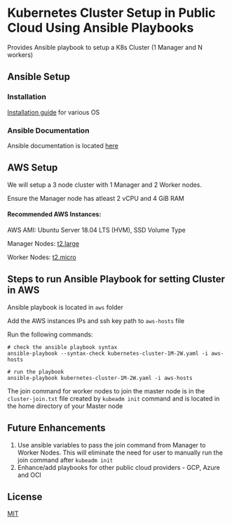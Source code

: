 # Kubernetes Cluster Setup in Public Cloud Using Ansible Playbooks
Provides Ansible playbook to setup a K8s Cluster (1 Manager and N workers)

## Ansible Setup
### Installation
[Installation guide](https://docs.ansible.com/ansible/latest/installation_guide/index.html) for various OS

### Ansible Documentation 
Ansible documentation is located [here](https://docs.ansible.com/ansible/latest/user_guide/index.html)


## AWS Setup
We will setup a 3 node cluster with 1 Manager and 2 Worker nodes.

Ensure the Manager node has atleast 2 vCPU and 4 GiB RAM

#### Recommended AWS Instances:

AWS AMI: Ubuntu Server 18.04 LTS (HVM), SSD Volume Type

Manager Nodes: [t2.large](https://aws.amazon.com/ec2/instance-types/t2/)

Worker Nodes: [t2.micro](https://aws.amazon.com/ec2/instance-types/t2/)

## Steps to run Ansible Playbook for setting Cluster in AWS

Ansible playbook is located in ```aws``` folder

Add the AWS instances IPs and ssh key path to ```aws-hosts``` file

Run the following commands:

```
# check the ansible playbook syntax
ansible-playbook --syntax-check kubernetes-cluster-1M-2W.yaml -i aws-hosts

# run the playbook
ansible-playbook kubernetes-cluster-1M-2W.yaml -i aws-hosts
```

The join command for worker nodes to join the master node is in the ```cluster-join.txt``` file created by ```kubeadm init``` command and is located in the home directory of your Master node


## Future Enhancements
1. Use ansible variables to pass the join command from Manager to Worker Nodes. This will eliminate the need for user to manually run the join command after ```kubeadm init```
2. Enhance/add playbooks for other public cloud providers - GCP, Azure and OCI

## License
[MIT](https://choosealicense.com/licenses/mit/)


